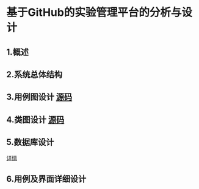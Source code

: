 # 基于GitHub的实验管理平台的分析与设计

## 1.概述

## 2.系统总体结构 

## 3.用例图设计 [源码]()

## 4.类图设计 [源码](./类图.puml)

## 5.数据库设计

[详情](./DB/README.md)

## 6.用例及界面详细设计
